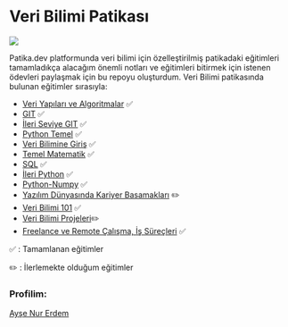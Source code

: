 # Veri Bilimi Patikası

![](https://www.hizliresim.com/h0gxmn4)

Patika.dev platformunda veri bilimi için özelleştirilmiş patikadaki eğitimleri tamamladıkça alacağım önemli notları ve eğitimleri bitirmek için istenen ödevleri paylaşmak için bu repoyu oluşturdum. Veri Bilimi patikasında bulunan eğitimler sırasıyla:

- [Veri Yapıları ve Algoritmalar](https://app.patika.dev/moduller/veri-yapilari-ve-algoritmalar) ✅
- [GIT](https://app.patika.dev/moduller/git) ✅
- [İleri Seviye GIT](https://app.patika.dev/moduller/ileri-seviye-git) ✅
- [Python Temel](https://app.patika.dev/moduller/python-temel) ✅
- [Veri Bilimine Giriş](https://app.patika.dev/moduller/veri-bilimine-giris) ✅
- [Temel Matematik](https://app.patika.dev/moduller/temel-matematik) ✅
- [SQL](https://app.patika.dev/moduller/sql) ✅
- [İleri Python](https://app.patika.dev/moduller/ileri-python) ✅
- [Python-Numpy](https://app.patika.dev/moduller/python-numpy) ✅
- [Yazılım Dünyasında Kariyer Basamakları](https://app.patika.dev/moduller/yazilim-dunyasinda-kariyer-basamaklari) ✏️
- [Veri Bilimi 101](https://app.patika.dev/moduller/veri-bilimi-101) ✅
- [Veri Bilimi Projeleri](https://app.patika.dev/moduller/veri-bilimi-projeleri)✏️
- [Freelance ve Remote Çalışma, İş Süreçleri](https://app.patika.dev/moduller/freelance-ve-remote-calisma-is-surecleri) ✅



✅ : Tamamlanan eğitimler

✏️ : İlerlemekte olduğum eğitimler


### Profilim:

[Ayşe Nur Erdem](https://app.patika.dev/er-ay)
